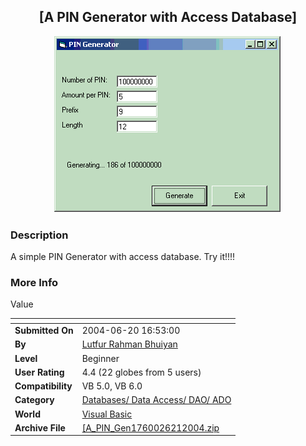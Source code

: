 ﻿<div align="center">

## \[A PIN Generator with Access Database\]

<img src="PIC200462161479694.gif">
</div>

### Description

A simple PIN Generator with access database. Try it!!!!
 
### More Info
 
Value


<span>             |<span>
---                |---
**Submitted On**   |2004-06-20 16:53:00
**By**             |[Lutfur Rahman Bhuiyan](https://github.com/Planet-Source-Code/PSCIndex/blob/master/ByAuthor/lutfur-rahman-bhuiyan.md)
**Level**          |Beginner
**User Rating**    |4.4 (22 globes from 5 users)
**Compatibility**  |VB 5\.0, VB 6\.0
**Category**       |[Databases/ Data Access/ DAO/ ADO](https://github.com/Planet-Source-Code/PSCIndex/blob/master/ByCategory/databases-data-access-dao-ado__1-6.md)
**World**          |[Visual Basic](https://github.com/Planet-Source-Code/PSCIndex/blob/master/ByWorld/visual-basic.md)
**Archive File**   |[\[A\_PIN\_Gen1760026212004\.zip](https://github.com/Planet-Source-Code/lutfur-rahman-bhuiyan-a-pin-generator-with-access-database__1-54519/archive/master.zip)








